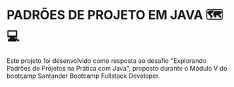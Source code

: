 # PADRÕES DE PROJETO EM JAVA :world_map::computer:

Este projeto foi desenvolvido como resposta ao desafio "Explorando Padrões de Projetos na Prática com Java", proposto durante o Módulo V do bootcamp Santander Bootcamp Fullstack Developer.

